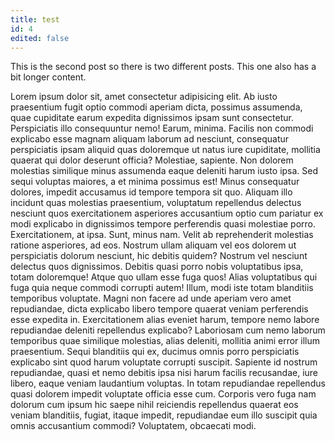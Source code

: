 ```yaml
---
title: test
id: 4
edited: false
---
```

This is the second post so there is two different posts. This one also has a bit longer content.

Lorem ipsum dolor sit, amet consectetur adipisicing elit. Ab iusto praesentium fugit optio commodi aperiam dicta, possimus assumenda, quae cupiditate earum expedita dignissimos ipsam sunt consectetur. Perspiciatis illo consequuntur nemo! Earum, minima. Facilis non commodi explicabo esse magnam aliquam laborum ad nesciunt, consequatur perspiciatis ipsam aliquid quas doloremque ut natus iure cupiditate, mollitia quaerat qui dolor deserunt officia? Molestiae, sapiente. Non dolorem molestias similique minus assumenda eaque deleniti harum iusto ipsa. Sed sequi voluptas maiores, a et minima possimus est! Minus consequatur dolores, impedit accusamus id tempore tempora sit quo. Aliquam illo incidunt quas molestias praesentium, voluptatum repellendus delectus nesciunt quos exercitationem asperiores accusantium optio cum pariatur ex modi explicabo in dignissimos tempore perferendis quasi molestiae porro. Exercitationem, at ipsa. Sunt, minus nam. Velit ab reprehenderit molestias ratione asperiores, ad eos. Nostrum ullam aliquam vel eos dolorem ut perspiciatis dolorum nesciunt, hic debitis quidem? Nostrum vel nesciunt delectus quos dignissimos. Debitis quasi porro nobis voluptatibus ipsa, totam doloremque! Atque quo ullam esse fuga quos! Alias voluptatibus qui fuga quia neque commodi corrupti autem! Illum, modi iste totam blanditiis temporibus voluptate. Magni non facere ad unde aperiam vero amet repudiandae, dicta explicabo libero tempore quaerat veniam perferendis esse expedita in. Exercitationem alias eveniet harum, tempore nemo labore repudiandae deleniti repellendus explicabo? Laboriosam cum nemo laborum temporibus quae similique molestias, alias deleniti, mollitia animi error illum praesentium. Sequi blanditiis qui ex, ducimus omnis porro perspiciatis explicabo sint quod harum voluptate corrupti suscipit. Sapiente id nostrum repudiandae, quasi et nemo debitis ipsa nisi harum facilis recusandae, iure libero, eaque veniam laudantium voluptas. In totam repudiandae repellendus quasi dolorem impedit voluptate officia esse cum. Corporis vero fuga nam dolorum cum ipsum hic saepe nihil reiciendis repellendus quaerat eos veniam blanditiis, fugiat, itaque impedit, repudiandae eum illo suscipit quia omnis accusantium commodi? Voluptatem, obcaecati modi.